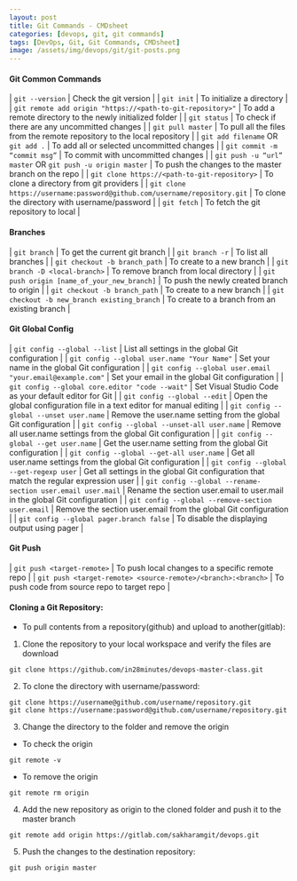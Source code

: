 ```yaml
---
layout: post
title: Git Commands - CMDsheet
categories: [devops, git, git commands]
tags: [DevOps, Git, Git Commands, CMDsheet]
image: /assets/img/devops/git/git-posts.png
---
```



#### Git Common Commands

| `git --version` | Check the git version | 
| `git init` | To initialize a directory | 
| `git remote add origin "https://<path-to-git-repository>"` | To add a remote directory to the newly initialized folder | 
| `git status` | To check if there are any uncommitted changes | 
| `git pull master` | To pull all the files from the remote repository to the local repository | 
| `git add filename` OR `git add .` | To add all or selected uncommitted changes |
| `git commit -m “commit msg”` | To commit with uncommitted changes |
| `git push -u “url” master` OR `git push -u origin master` | To push the changes to the master branch on the repo |
| `git clone https://<path-to-git-repository>` | To clone a directory from git providers |
| `git clone https://username:password@github.com/username/repository.git` | To clone the directory with username/password | 
| `git fetch` | To fetch the git repository to local |


#### Branches 

| `git branch` | To get the current git branch |
| `git branch -r` | To list all branches |
| `git checkout -b branch_path` | To create to a new branch |
| `git branch -D <local-branch>` | To remove branch from local directory |
| `git push origin [name_of_your_new_branch]` | To push the newly created branch to origin |
| `git checkout -b branch_path` | To create to a new branch |
| `git checkout -b new_branch existing_branch` | To create to a branch from an existing branch |


#### Git Global Config

| `git config --global --list` | List all settings in the global Git configuration | 
| `git config --global user.name "Your Name"` | Set your name in the global Git configuration | 
| `git config --global user.email "your.email@example.com"` | Set your email in the global Git configuration | 
| `git config --global core.editor "code --wait"` | Set Visual Studio Code as your default editor for Git | 
| `git config --global --edit` | Open the global configuration file in a text editor for manual editing |
| `git config --global --unset user.name` |	Remove the user.name setting from the global Git configuration |
| `git config --global --unset-all user.name` | Remove all user.name settings from the global Git configuration |
| `git config --global --get user.name` | Get the user.name setting from the global Git configuration |
| `git config --global --get-all user.name` | Get all user.name settings from the global Git configuration |
| `git config --global --get-regexp user` | Get all settings in the global Git configuration that match the regular expression user |
| `git config --global --rename-section user.email user.mail` |	Rename the section user.email to user.mail in the global Git configuration |
| `git config --global --remove-section user.email` | Remove the section user.email from the global Git configuration | 
| `git config --global pager.branch false` | To disable the displaying output using pager | 


#### Git Push

| `git push <target-remote>` | To push local changes to a specific remote repo | 
| `git push <target-remote> <source-remote>/<branch>:<branch>` | To push code from source repo to target repo | 

#### Cloning a Git Repository:
- To pull contents from a repository(github) and upload to another(gitlab):

1. Clone the repository to your local workspace and verify the files are download
```
git clone https://github.com/in28minutes/devops-master-class.git
```

2. To clone the directory with username/password:
```
git clone https://username@github.com/username/repository.git
git clone https://username:password@github.com/username/repository.git
```

3. Change the directory to the folder and remove the origin
- To check the origin
```
git remote -v
```
- To remove the origin
```
git remote rm origin
```

4. Add the new repository as origin to the cloned folder and push it to the master branch
```
git remote add origin https://gitlab.com/sakharamgit/devops.git
```

5. Push the changes to the destination repository:	
```
git push origin master  
```
